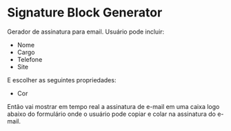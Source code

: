 # Signature Block Generator
Gerador de assinatura para email.
Usuário pode incluir:
- Nome
- Cargo
- Telefone
- Site

E escolher as seguintes propriedades:
- Cor


Então vai mostrar em tempo real a assinatura de e-mail em uma caixa logo abaixo do formulário onde o usuário pode copiar e colar na assinatura do e-mail.
